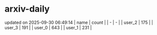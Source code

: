 # arxiv-daily
updated on 2025-09-30 06:49:14
| name | count |
| - | - |
| user_2 | 175 |
| user_3 | 191 |
| user_0 | 643 |
| user_1 | 231 |
